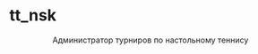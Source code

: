 # tt_nsk

<p size = 128 style="text-align:center">Администратор турниров по настольному теннису</p>

